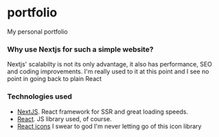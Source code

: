 # portfolio
My personal portfolio

### Why use Nextjs for such a simple website?
Nextjs' scalabilty is not its only advantage, it also has performance, SEO and coding improvements. I'm really used
to it at this point and I see no point in going back to plain React

### Technologies used
* [NextJS](https://nextjs.org/). React framework for SSR and great loading speeds.
* [React](https://reactjs.org/). JS library used, of course.
* [React icons](https://react-icons.github.io/react-icons) I swear to god I'm never letting go of this icon library
